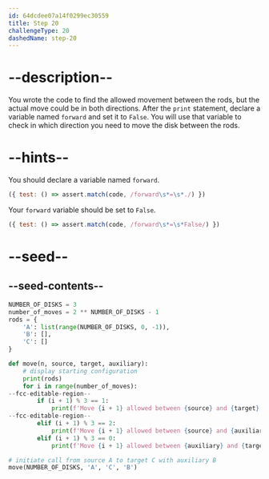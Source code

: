 ```yaml
---
id: 64dcdee07a14f0299ec30559
title: Step 20
challengeType: 20
dashedName: step-20
---
```


# --description--

You wrote the code to find the allowed movement between the rods, but the actual move could be in both directions.
After the `print` statement, declare a variable named `forward` and set it to `False`. You will use that variable to check in which direction you need to move the disk between the rods.

# --hints--

You should declare a variable named `forward`.

```js
({ test: () => assert.match(code, /forward\s*=\s*./) })
```

Your `forward` variable should be set to `False`.

```js
({ test: () => assert.match(code, /forward\s*=\s*False/) })
```

# --seed--

## --seed-contents--

```py
NUMBER_OF_DISKS = 3
number_of_moves = 2 ** NUMBER_OF_DISKS - 1
rods = {
    'A': list(range(NUMBER_OF_DISKS, 0, -1)),
    'B': [],
    'C': []
}

def move(n, source, target, auxiliary):
    # display starting configuration
    print(rods)
    for i in range(number_of_moves):
--fcc-editable-region--
        if (i + 1) % 3 == 1:
            print(f'Move {i + 1} allowed between {source} and {target}')
--fcc-editable-region--
        elif (i + 1) % 3 == 2:
            print(f'Move {i + 1} allowed between {source} and {auxiliary}')
        elif (i + 1) % 3 == 0:
            print(f'Move {i + 1} allowed between {auxiliary} and {target}')

# initiate call from source A to target C with auxiliary B
move(NUMBER_OF_DISKS, 'A', 'C', 'B')
```
